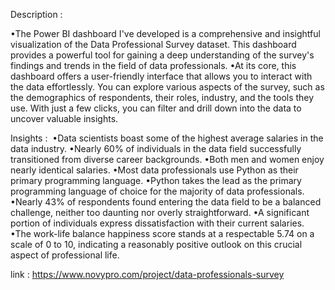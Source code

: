Description :

•The Power BI dashboard I've developed is a comprehensive and insightful visualization of the Data Professional Survey dataset. This dashboard provides a powerful tool for gaining a deep understanding of the survey's findings and trends in the field of data professionals.
•At its core, this dashboard offers a user-friendly interface that allows you to interact with the data effortlessly. You can explore various aspects of the survey, such as the demographics of respondents, their roles, industry, and the tools they use. With just a few clicks, you can filter and drill down into the data to uncover valuable insights.

Insights :﻿
﻿
﻿•Data scientists boast some of the highest average salaries in the data industry.
•Nearly 60% of individuals in the data field successfully transitioned from diverse career backgrounds.
•Both men and women enjoy nearly identical salaries.
•Most data professionals use Python as their primary programming language.
•Python takes the lead as the primary programming language of choice for the majority of data professionals.
•Nearly 43% of respondents found entering the data field to be a balanced challenge, neither too daunting nor overly straightforward.
•A significant portion of individuals express dissatisfaction with their current salaries.
•The work-life balance happiness score stands at a respectable 5.74 on a scale of 0 to 10, indicating a reasonably positive outlook on this crucial aspect of professional life.

link :  https://www.novypro.com/project/data-professionals-survey
